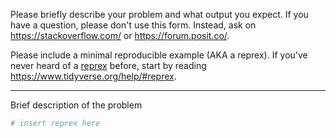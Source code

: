 Please briefly describe your problem and what output you expect. If you have a question, please don't use this form. Instead, ask on <https://stackoverflow.com/> or <https://forum.posit.co/>.

Please include a minimal reproducible example (AKA a reprex). If you've never heard of a [reprex](https://reprex.tidyverse.org/) before, start by reading <https://www.tidyverse.org/help/#reprex>.

---

Brief description of the problem

```r
# insert reprex here
```
